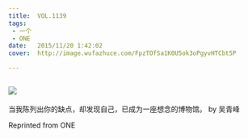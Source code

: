 ```yaml
---
title:	VOL.1139
tags:
 - 一个
 - ONE
date:	2015/11/20 1:42:02
cover:	http://image.wufazhuce.com/FpzTOfSa1K0U5ok3oPgyvHTCbt5P

---
```

![](http://image.wufazhuce.com/FpzTOfSa1K0U5ok3oPgyvHTCbt5P)
---

当我陈列出你的缺点，却发现自己，已成为一座想念的博物馆。 by 吴青峰
 
Reprinted from ONE
